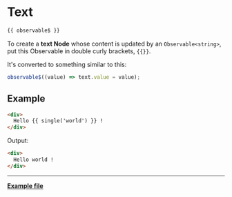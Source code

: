 # Text

```html
{{ observable$ }}
```

To create a **text Node** whose content is updated by an `Observable<string>`, put this Observable in double curly brackets, `{{}}`.

It's converted to something similar to this:

```ts
observable$((value) => text.value = value);
```


## Example

```html
<div>
  Hello {{ single('world') }} !
</div>
```

Output:

```html
<div>
  Hello world !
</div>
```

---

**[Example file](https://github.com/lirx-js/dom-examples/tree/main/src/syntax/reactive-text/component/reactive-text-example.component.ts)**
